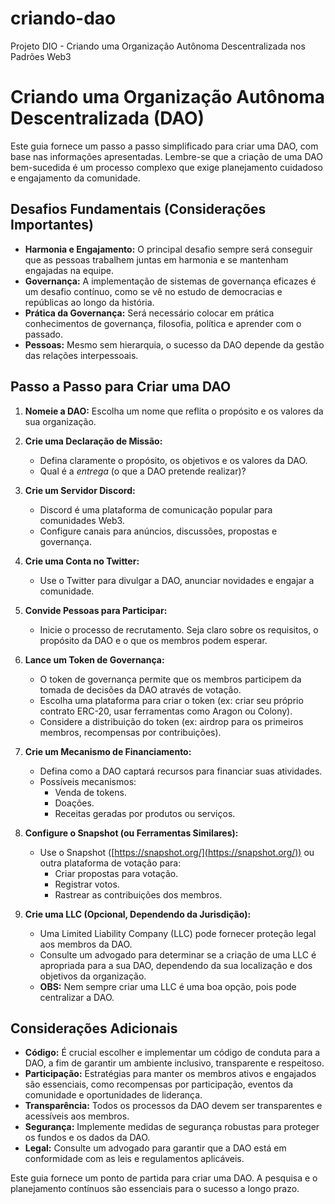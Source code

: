 # criando-dao
Projeto DIO - Criando uma Organização Autônoma Descentralizada nos Padrões Web3

# Criando uma Organização Autônoma Descentralizada (DAO)

Este guia fornece um passo a passo simplificado para criar uma DAO, com base nas informações apresentadas. Lembre-se que a criação de uma DAO bem-sucedida é um processo complexo que exige planejamento cuidadoso e engajamento da comunidade.

## Desafios Fundamentais (Considerações Importantes)

*   **Harmonia e Engajamento:** O principal desafio sempre será conseguir que as pessoas trabalhem juntas em harmonia e se mantenham engajadas na equipe.
*   **Governança:** A implementação de sistemas de governança eficazes é um desafio contínuo, como se vê no estudo de democracias e repúblicas ao longo da história.
*   **Prática da Governança:** Será necessário colocar em prática conhecimentos de governança, filosofia, política e aprender com o passado.
*   **Pessoas:** Mesmo sem hierarquia, o sucesso da DAO depende da gestão das relações interpessoais.

## Passo a Passo para Criar uma DAO

1.  **Nomeie a DAO:** Escolha um nome que reflita o propósito e os valores da sua organização.

2.  **Crie uma Declaração de Missão:**
    *   Defina claramente o propósito, os objetivos e os valores da DAO.
    *   Qual é a *entrega* (o que a DAO pretende realizar)?

3.  **Crie um Servidor Discord:**
    *   Discord é uma plataforma de comunicação popular para comunidades Web3.
    *   Configure canais para anúncios, discussões, propostas e governança.

4.  **Crie uma Conta no Twitter:**
    *   Use o Twitter para divulgar a DAO, anunciar novidades e engajar a comunidade.

5.  **Convide Pessoas para Participar:**
    *   Inicie o processo de recrutamento. Seja claro sobre os requisitos, o propósito da DAO e o que os membros podem esperar.

6.  **Lance um Token de Governança:**
    *   O token de governança permite que os membros participem da tomada de decisões da DAO através de votação.
    *   Escolha uma plataforma para criar o token (ex: criar seu próprio contrato ERC-20, usar ferramentas como Aragon ou Colony).
    *   Considere a distribuição do token (ex: airdrop para os primeiros membros, recompensas por contribuições).

7.  **Crie um Mecanismo de Financiamento:**
    *   Defina como a DAO captará recursos para financiar suas atividades.
    *   Possíveis mecanismos:
        *   Venda de tokens.
        *   Doações.
        *   Receitas geradas por produtos ou serviços.

8.  **Configure o Snapshot (ou Ferramentas Similares):**
    *   Use o Snapshot ([https://snapshot.org/](https://snapshot.org/)) ou outra plataforma de votação para:
        *   Criar propostas para votação.
        *   Registrar votos.
        *   Rastrear as contribuições dos membros.

9.  **Crie uma LLC (Opcional, Dependendo da Jurisdição):**
    *   Uma Limited Liability Company (LLC) pode fornecer proteção legal aos membros da DAO.
    *   Consulte um advogado para determinar se a criação de uma LLC é apropriada para a sua DAO, dependendo da sua localização e dos objetivos da organização.
    * **OBS:** Nem sempre criar uma LLC é uma boa opção, pois pode centralizar a DAO.

## Considerações Adicionais

*   **Código:** É crucial escolher e implementar um código de conduta para a DAO, a fim de garantir um ambiente inclusivo, transparente e respeitoso.
*   **Participação:** Estratégias para manter os membros ativos e engajados são essenciais, como recompensas por participação, eventos da comunidade e oportunidades de liderança.
*   **Transparência:** Todos os processos da DAO devem ser transparentes e acessíveis aos membros.
*   **Segurança:** Implemente medidas de segurança robustas para proteger os fundos e os dados da DAO.
*   **Legal:** Consulte um advogado para garantir que a DAO está em conformidade com as leis e regulamentos aplicáveis.

Este guia fornece um ponto de partida para criar uma DAO. A pesquisa e o planejamento contínuos são essenciais para o sucesso a longo prazo.
